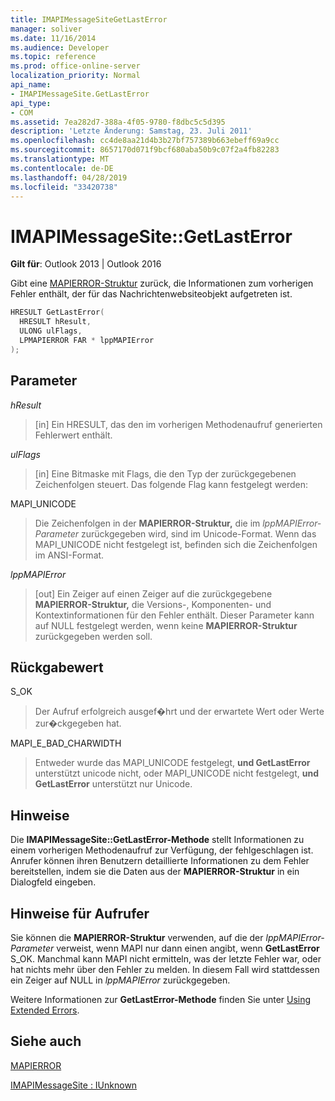 ```yaml
---
title: IMAPIMessageSiteGetLastError
manager: soliver
ms.date: 11/16/2014
ms.audience: Developer
ms.topic: reference
ms.prod: office-online-server
localization_priority: Normal
api_name:
- IMAPIMessageSite.GetLastError
api_type:
- COM
ms.assetid: 7ea282d7-388a-4f05-9780-f8dbc5c5d395
description: 'Letzte Änderung: Samstag, 23. Juli 2011'
ms.openlocfilehash: cc4de8aa21d4b3b27bf757389b663ebeff69a9cc
ms.sourcegitcommit: 8657170d071f9bcf680aba50b9c07f2a4fb82283
ms.translationtype: MT
ms.contentlocale: de-DE
ms.lasthandoff: 04/28/2019
ms.locfileid: "33420738"
---
```

# <a name="imapimessagesitegetlasterror"></a>IMAPIMessageSite::GetLastError

  
  
**Gilt für**: Outlook 2013 | Outlook 2016 
  
Gibt eine [MAPIERROR-Struktur](mapierror.md) zurück, die Informationen zum vorherigen Fehler enthält, der für das Nachrichtenwebsiteobjekt aufgetreten ist. 
  
```cpp
HRESULT GetLastError(
  HRESULT hResult,
  ULONG ulFlags,
  LPMAPIERROR FAR * lppMAPIError
);
```

## <a name="parameters"></a>Parameter

 _hResult_
  
> [in] Ein HRESULT, das den im vorherigen Methodenaufruf generierten Fehlerwert enthält.
    
 _ulFlags_
  
> [in] Eine Bitmaske mit Flags, die den Typ der zurückgegebenen Zeichenfolgen steuert. Das folgende Flag kann festgelegt werden:
    
MAPI_UNICODE 
  
> Die Zeichenfolgen in der **MAPIERROR-Struktur,** die im  _lppMAPIError-Parameter_ zurückgegeben wird, sind im Unicode-Format. Wenn das MAPI_UNICODE nicht festgelegt ist, befinden sich die Zeichenfolgen im ANSI-Format. 
    
 _lppMAPIError_
  
> [out] Ein Zeiger auf einen Zeiger auf die zurückgegebene **MAPIERROR-Struktur,** die Versions-, Komponenten- und Kontextinformationen für den Fehler enthält. Dieser Parameter kann auf NULL festgelegt werden, wenn keine **MAPIERROR-Struktur** zurückgegeben werden soll. 
    
## <a name="return-value"></a>Rückgabewert

S_OK
  
> Der Aufruf erfolgreich ausgef�hrt und der erwartete Wert oder Werte zur�ckgegeben hat.
    
MAPI_E_BAD_CHARWIDTH
  
> Entweder wurde das MAPI_UNICODE festgelegt, **und GetLastError** unterstützt unicode nicht, oder MAPI_UNICODE nicht festgelegt, **und GetLastError** unterstützt nur Unicode. 
    
## <a name="remarks"></a>Hinweise

Die **IMAPIMessageSite::GetLastError-Methode** stellt Informationen zu einem vorherigen Methodenaufruf zur Verfügung, der fehlgeschlagen ist. Anrufer können ihren Benutzern detaillierte Informationen zu dem Fehler bereitstellen, indem sie die Daten aus der **MAPIERROR-Struktur** in ein Dialogfeld eingeben. 
  
## <a name="notes-to-callers"></a>Hinweise für Aufrufer

Sie können die **MAPIERROR-Struktur** verwenden, auf die der  _lppMAPIError-Parameter_ verweist, wenn MAPI nur dann einen angibt, wenn **GetLastError** S_OK. Manchmal kann MAPI nicht ermitteln, was der letzte Fehler war, oder hat nichts mehr über den Fehler zu melden. In diesem Fall wird stattdessen ein Zeiger auf NULL in  _lppMAPIError_ zurückgegeben. 
  
Weitere Informationen zur **GetLastError-Methode** finden Sie unter [Using Extended Errors](mapi-extended-errors.md).
  
## <a name="see-also"></a>Siehe auch



[MAPIERROR](mapierror.md)
  
[IMAPIMessageSite : IUnknown](imapimessagesiteiunknown.md)


